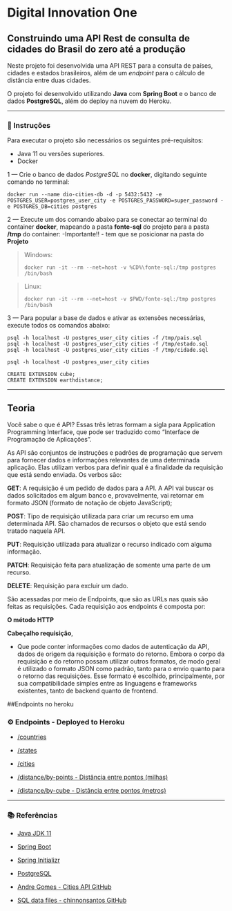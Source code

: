 # Digital Innovation One

## Construindo uma API Rest de consulta de cidades do Brasil do zero até a produção

Neste projeto foi desenvolvida uma API REST para a consulta de países, cidades e estados brasileiros, além de um *endpoint* para o cálculo de distância entre duas cidades. 

O projeto foi desenvolvido utilizando **Java** com **Spring Boot** e o banco de dados **PostgreSQL**, além do deploy na nuvem do Heroku.

---

### 📝 Instruções

Para executar o projeto são necessários os seguintes pré-requisitos:

- Java 11 ou versões superiores.
- Docker

1 — Crie o banco de dados *PostgreSQL* no **docker**, digitando seguinte comando no terminal:

```shell
docker run --name dio-cities-db -d -p 5432:5432 -e POSTGRES_USER=postgres_user_city -e POSTGRES_PASSWORD=super_password -e POSTGRES_DB=cities postgres
```

2 — Execute um dos comando abaixo para se conectar ao terminal do container **docker**, mapeando a pasta **fonte-sql** do projeto para a pasta **/tmp** do container:
-Importante!! - tem que se posicionar na pasta do **Projeto**

> Windows:
>
> ```shell
> docker run -it --rm --net=host -v %CD%\fonte-sql:/tmp postgres /bin/bash
> ```

> Linux:
>
> ```shell
> docker run -it --rm --net=host -v $PWD/fonte-sql:/tmp postgres /bin/bash
> ```

3 — Para popular a base de dados e ativar as extensões necessárias, execute todos os comandos abaixo:

```shell
psql -h localhost -U postgres_user_city cities -f /tmp/pais.sql
psql -h localhost -U postgres_user_city cities -f /tmp/estado.sql
psql -h localhost -U postgres_user_city cities -f /tmp/cidade.sql

psql -h localhost -U postgres_user_city cities

CREATE EXTENSION cube; 
CREATE EXTENSION earthdistance;
```

---
## Teoria

Você sabe o que é API? Essas três letras formam a sigla para Application Programming Interface, que pode ser traduzido como “Interface de Programação de Aplicações”.

As API são conjuntos de instruções e padrões de programação que servem para fornecer dados e informações relevantes de uma determinada aplicação.
Elas utilizam verbos para definir qual é a finalidade da requisição que está sendo enviada. Os verbos são:

**GET**: A requisição é um pedido de dados para a API. A API vai buscar os dados solicitados em algum banco e, provavelmente, vai retornar em formato JSON (formato de notação de objeto JavaScript);

**POST**: Tipo de requisição utilizada para criar um recurso em uma determinada API. São chamados de recursos o objeto que está sendo tratado naquela API.

**PUT**: Requisição utilizada para atualizar o recurso indicado com alguma informação.

**PATCH**: Requisição feita para atualização de somente uma parte de um recurso.

**DELETE**: Requisição para excluir um dado.

São acessadas por meio de Endpoints, que são as URLs nas quais são feitas as requisições. Cada requisição aos endpoints é composta por:

**O método HTTP**

**Cabeçalho requisição**,
- Que pode conter informações como dados de autenticação da API, dados de origem da requisição e formato do retorno.
  Embora o corpo da requisição e do retorno possam utilizar outros formatos, de modo geral é utilizado o formato JSON como padrão, tanto para o envio quanto para o retorno das requisições. Esse formato é escolhido, principalmente, por sua compatibilidade simples entre as linguagens e frameworks existentes, tanto de backend quanto de frontend.

##Endpoints no heroku

### ⚙ Endpoints - Deployed to Heroku


- [/countries](https://citiesapi-israel.heroku.com/api/v1/countries)
- [/states](https://citiesapi-israel.heroku.com/api/v1/states)
- [/cities](https://citiesapi-israel.heroku.com/api/v1/cities)


- [/distance/by-points - Distância entre pontos (milhas)](https://citiesapi-israel.herokuapp.com/api/v1/distance/by-points?from=616&to=318)
- [/distance/by-cube - Distância entre pontos (metros)](https://citiesapi-israel.herokuapp.com/api/v1/distance/by-cube?from=616&to=318)

---

### 📚 Referências
 
- [Java JDK 11](https://www.oracle.com/br/java/technologies/javase-jdk11-downloads.html)
- [Spring Boot](https://spring.io/projects/spring-boot)
- [Spring Initializr](https://start.spring.io/)
- [PostgreSQL](https://www.postgresql.org/)


- [Andre Gomes - Cities API GitHub](https://github.com/andrelugomes/digital-innovation-one/tree/master/cities-api)
- [SQL data files - chinnonsantos GitHub](https://github.com/chinnonsantos/sql-paises-estados-cidades)
